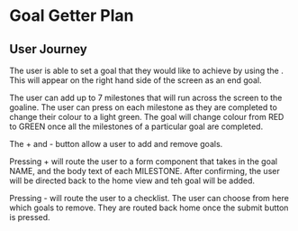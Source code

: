 # Goal Getter Plan

## User Journey

The user is able to set a goal that they would like to achieve by using the . This will appear on the right hand side of the screen as an end goal.

The user can add up to 7 milestones that will run across the screen to the goaline. The user can press on each milestone as they are completed to change
their colour to a light green. The goal will change colour from RED to GREEN once all the milestones of a particular goal are completed.

The + and - button allow a user to add and remove goals.

Pressing + will route the user to a form component that takes in the goal NAME, and the body text of each MILESTONE.
After confirming, the user will be directed back to the home view and teh goal will be added.

Pressing - will route the user to a checklist. The user can choose from here which goals to remove. They are routed back home once the submit button is pressed.
